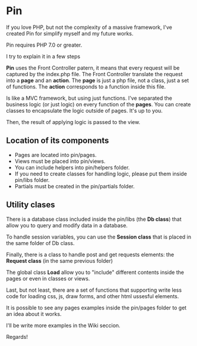 # Pin

If you love PHP, but not the complexity of a massive framework, I've created Pin for simplify myself and my future works.

Pin requires PHP 7.0 or greater.

I try to explain it in a few steps

**Pin** uses the Front Controller patern, it means that every request will be captured by the index.php file. The Front Controller translate the request into a **page** and an **action**. The **page** is just a php file, not a class, just a set of functions. The **action** corresponds to a function inside this file.

Is like a MVC framework, but using just functions. I've separated the business logic (or just logic) on every function of the **pages**. You can create classes to encapsulate the logic outside of pages. It's up to you.

Then, the result of applying logic is passed to the view.


## Location of its components

- Pages are located into pin/pages.
- Views must be placed into pin/views.
- You can include helpers into pin/helpers folder.
- If you need to create classes for handling logic, please put them inside pin/libs folder.
- Partials must be created in the pin/partials folder.


## Utility clases

There is a database class included inside the pin/libs (the **Db class**) that allow you to query and modify data in a database.

To handle session variables, you can use the **Session class** that is placed in the same folder of Db class.

Finally, there is a class to handle post and get requests elements: the **Request class** (in the same previous folder)

The global class **Load** allow you to "include" different contents inside the pages or even in classes or views.

Last, but not least, there are a set of functions that supporting write less code for loading css, js, draw forms, and other html ussesful elements.

It is possible to see any pages examples inside the pin/pages folder to get an idea about it works.

I'll be write more examples in the Wiki seccion.

Regards!
